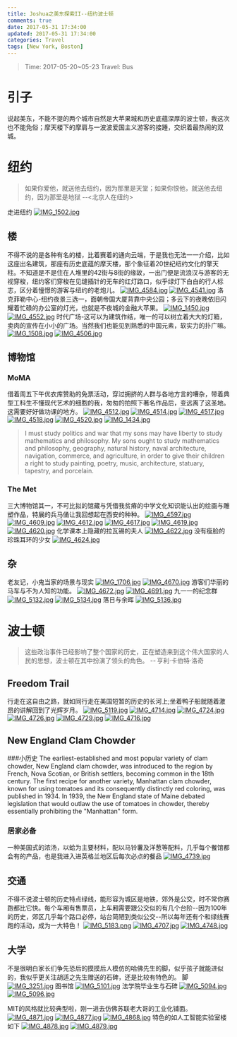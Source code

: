 ```yaml
---
title: Joshua之美东探索II--纽约波士顿
comments: true
date: 2017-05-31 17:34:00
updated: 2017-05-31 17:34:00
categories: Travel
tags: [New York, Boston]
---
```

> Time: 2017-05-20~05-23
> Travel: Bus

# 引子
说起美东，不能不提的两个城市自然是大苹果城和历史底蕴深厚的波士顿，我这次也不能免俗；摩天楼下的摩肩与一波波爱国主义游客的接踵，交织着最热闹的双城。
<!--more-->
# 纽约
> 如果你爱他，就送他去纽约，因为那里是天堂；如果你恨他，就送他去纽约，因为那里是地狱 --<北京人在纽约>

走进纽约
[![IMG_1502.jpg](https://s5.postimg.org/6z8309j5z/IMG_1502.jpg)](https://postimg.org/image/wurtjgkzn/)
## 楼
不得不说的是各种有名的楼，比着赛着的通向云端，于是我也无法一一介绍，比如这座出名建筑，那座有历史底蕴的摩天楼，那个象征着20世纪纽约文化的擎天柱。不知道是不是住在人堆里的42街与8街的缘故，一出门便是流浪汉与游客的无视穿梭，纽约客们穿梭在见缝插针的无车的红灯路口，似乎绿灯下白白的行人标志，区分着憧憬的游客与纽约的老炮儿。
[![IMG_4584.jpg](https://s5.postimg.org/cmw086tzb/IMG_4584.jpg)](https://postimg.org/image/upp2zeptv/)
[![IMG_4541.jpg](https://s5.postimg.org/6fp7lrnlz/IMG_4541.jpg)](https://postimg.org/image/87i6go6yr/)
洛克菲勒中心-纽约夜景三选一，面朝帝国大厦背靠中央公园；多云下的夜晚依旧闪耀着忙碌的办公室的灯光，也就是不夜城的金融大苹果。
[![IMG_1450.jpg](https://s5.postimg.org/5mqdydlqf/IMG_1450.jpg)](https://postimg.org/image/cd6v7t8w3/)
[![IMG_4552.jpg](https://s5.postimg.org/toouaa8uf/IMG_4552.jpg)](https://postimg.org/image/j1v14v0oz/)
时代广场-这可以为建筑作结，唯一的可以树立着大大的灯箱，卖肉的宣传在小小的广场。当然我们也能见到熟悉的中国元素，软实力的扑广嘛。
[![IMG_1508.jpg](https://s5.postimg.org/edxesn51j/IMG_1508.jpg)](https://postimg.org/image/3r3ln7ww3/)
[![IMG_4506.jpg](https://s5.postimg.org/qxa5xezpj/IMG_4506.jpg)](https://postimg.org/image/xaz90o4lf/)
## 博物馆
### MoMA
借着周五下午优衣库赞助的免票活动，穿过拥挤的人群与各地方言的嘈杂，带着典型工科生不懂现代艺术的细胞的我，匆匆的拍照下著名作品后，变远离了这圣地。这需要好好做功课的地方。
[![IMG_4512.jpg](https://s5.postimg.org/rlj0gcyfb/IMG_4512.jpg)](https://postimg.org/image/8t75cs20z/)
[![IMG_4514.jpg](https://s5.postimg.org/hzpg0279j/IMG_4514.jpg)](https://postimg.org/image/fv52yz5mr/)
[![IMG_4517.jpg](https://s5.postimg.org/sy0pi8vuv/IMG_4517.jpg)](https://postimg.org/image/u0aw0seo3/)
[![IMG_4518.jpg](https://s5.postimg.org/ppw8579l3/IMG_4518.jpg)](https://postimg.org/image/bw7vg5gzn/)
[![IMG_4520.jpg](https://s5.postimg.org/mghsyqlhj/IMG_4520.jpg)](https://postimg.org/image/su6w1zqdf/)
[![IMG_1434.jpg](https://s5.postimg.org/jy9w3a3wn/IMG_1434.jpg)](https://postimg.org/image/grfcjnjgj/)
> I must study politics and war that my sons may have liberty to study mathematics and philosophy. My sons ought to study mathematics and philosophy, geography, natural history, naval architecture, navigation, commerce, and agriculture, in order to give their children a right to study painting, poetry, music, architecture, statuary, tapestry, and porcelain.

### The Met
三大博物馆其一，不可比拟的馆藏与凭借我贫瘠的中学文化知识能认出的绘画与雕塑作品，特展的兵马俑让我回想起在西安的种种。
[![IMG_4597.jpg](https://s5.postimg.org/z91bkx7pj/IMG_4597.jpg)](https://postimg.org/image/yw9xeqpfn/)
[![IMG_4609.jpg](https://s5.postimg.org/65d3oojlz/IMG_4609.jpg)](https://postimg.org/image/5slpii1c3/)
[![IMG_4612.jpg](https://s5.postimg.org/7vw4q6153/IMG_4612.jpg)](https://postimg.org/image/y479fjl8j/)
[![IMG_4617.jpg](https://s5.postimg.org/h2efdg6dj/IMG_4617.jpg)](https://postimg.org/image/t49t7lflv/)
[![IMG_4619.jpg](https://s5.postimg.org/5orw28vuv/IMG_4619.jpg)](https://postimg.org/image/d4r5o1jk3/)
[![IMG_4620.jpg](https://s5.postimg.org/lydgreh53/IMG_4620.jpg)](https://postimg.org/image/uteb1x5xf/)
化学课本上隐藏的拉瓦锡的夫人
[![IMG_4622.jpg](https://s5.postimg.org/mmmbacfuv/IMG_4622.jpg)](https://postimg.org/image/4wkmpb29v/)
没有瘦脸的珍珠耳环的少女
[![IMG_4624.jpg](https://s5.postimg.org/gj4qqfpl3/IMG_4624.jpg)](https://postimg.org/image/3rqkjxfsz/)

## 杂
老友记，小鬼当家的场景与现实
[![IMG_1706.jpg](https://s5.postimg.org/hji0iunnr/IMG_1706.jpg)](https://postimg.org/image/m5e4r796r/)
[![IMG_4670.jpg](https://s5.postimg.org/r4om2fvwn/IMG_4670.jpg)](https://postimg.org/image/lgibbjrk3/)
游客们华丽的马车与不为人知的功能。
[![IMG_4672.jpg](https://s5.postimg.org/7ybez9fev/IMG_4672.jpg)](https://postimg.org/image/5gznrzvib/)
[![IMG_4691.jpg](https://s5.postimg.org/r24qfls93/IMG_4691.jpg)](https://postimg.org/image/9c31ukeo3/)
九一一的纪念群
[![IMG_5132.jpg](https://s5.postimg.org/j844u7kg7/IMG_5132.jpg)](https://postimg.org/image/j844u7kg3/)
[![IMG_5134.jpg](https://s5.postimg.org/wo4xovx3b/IMG_5134.jpg)](https://postimg.org/image/dj1of4if7/)
落日与余晖
[![IMG_5136.jpg](https://s5.postimg.org/m016q1n47/IMG_5136.jpg)](https://postimg.org/image/6rb9c9tfn/)
# 波士顿
>这些政治事件已经影响了整个国家的历史，正在塑造来到这个伟大国家的人民的思想，波士顿在其中扮演了领头的角色。
>-- 亨利·卡伯特·洛奇

## Freedom Trail
行走在这自由之路，就如同行走在美国短暂的历史的长河上;坐着鸭子船就随着激昂的讲解回到了光辉岁月。
[![IMG_5119.jpg](https://s5.postimg.org/gde0k1zd3/IMG_5119.jpg)](https://postimg.org/image/p8euuko5f/)
[![IMG_4714.jpg](https://s5.postimg.org/e4v8oz2vb/IMG_4714.jpg)](https://postimg.org/image/hoh6es5kz/)
[![IMG_4724.jpg](https://s5.postimg.org/6z3hmits7/IMG_4724.jpg)](https://postimg.org/image/m7tf0angj/)
[![IMG_4726.jpg](https://s5.postimg.org/8cv4htt1j/IMG_4726.jpg)](https://postimg.org/image/68argqrer/)
[![IMG_4729.jpg](https://s5.postimg.org/9qmrd4sav/IMG_4729.jpg)](https://postimg.org/image/6wjlzoq4j/)
[![IMG_4716.jpg](https://s5.postimg.org/4j1o8obpj/IMG_4716.jpg)](https://postimg.org/image/tcb89bupv/)
## New England Clam Chowder
###小历史
The earliest-established and most popular variety of clam chowder, New England clam chowder, was introduced to the region by French, Nova Scotian, or British settlers, becoming common in the 18th century. The first recipe for another variety, Manhattan clam chowder, known for using tomatoes and its consequently distinctly red coloring, was published in 1934. In 1939, the New England state of Maine debated legislation that would outlaw the use of tomatoes in chowder, thereby essentially prohibiting the "Manhattan" form.
### 居家必备
一种美国式的浓汤，以蛤为主要材料，配以马铃薯及洋葱等配料，几乎每个餐馆都会有的产品，也是我进入进英格兰地区后每次必点的餐品
[![IMG_4739.jpg](https://s5.postimg.org/3n56t8213/IMG_4739.jpg)](https://postimg.org/image/5rpjub3nn/)
## 交通
不得不说波士顿的历史特点绿线，能形容为城区是地铁，郊外是公交，时不常你赛跑都比它快。每个车厢有售票员，上车厢需要跟公交似的有几个台阶--因为100年的历史，郊区几乎每个路口必停，站台简陋到类似公交--所以每年还有个和绿线赛跑的活动，成为一大特色！
[![IMG_5183.png](https://s5.postimg.org/4n032o6kn/IMG_5183.png)](https://postimg.org/image/3kpwk4nr7/)
[![IMG_4707.jpg](https://s5.postimg.org/3w2rj5etj/IMG_4707.jpg)](https://postimg.org/image/w8y99m0jn/)
[![IMG_4748.jpg](https://s5.postimg.org/lbwxkuds7/IMG_4748.jpg)](https://postimg.org/image/srw76n1hf/)
## 大学
不是很明白家长们争先恐后的摸摸后人模仿的哈佛先生的脚，似乎孩子就能进似的，我似乎更关注胡适之先生赠送的石碑，还是比较有特色的。
脚
[![IMG_3251.jpg](https://s5.postimg.org/mgvl3ypmv/IMG_3251.jpg)](https://postimg.org/image/m446xs7cz/)
图书馆
[![IMG_5101.jpg](https://s5.postimg.org/4qkprfxaf/IMG_5101.jpg)](https://postimg.org/image/z80kizkn7/)
法学院毕业生与石碑
[![IMG_5094.jpg](https://s5.postimg.org/s7ckq7ivb/IMG_5094.jpg)](https://postimg.org/image/s7ckq7iv7/)
[![IMG_5096.jpg](https://s5.postimg.org/unee420xz/IMG_5096.jpg)](https://postimg.org/image/xhhjhi343/)

MIT的风格就比较典型啦，刚一进去仿佛苏联老大哥的工业化铺面。
[![IMG_4871.jpg](https://s5.postimg.org/6d9xco9c7/IMG_4871.jpg)](https://postimg.org/image/bootxdver/)
[![IMG_4877.jpg](https://s5.postimg.org/snxscn6mf/IMG_4877.jpg)](https://postimg.org/image/vusbw9r2b/)
[![IMG_4868.jpg](https://s5.postimg.org/uif884j0n/IMG_4868.jpg)](https://postimg.org/image/6rfuq0itf/)
特色的如人工智能实验室楼如下
[![IMG_4878.jpg](https://s5.postimg.org/ajurs08xz/IMG_4878.jpg)](https://postimg.org/image/94t73a7ur/)
[![IMG_4879.jpg](https://s5.postimg.org/k34glgwg7/IMG_4879.jpg)](https://postimg.org/image/nzhshghfn/)
